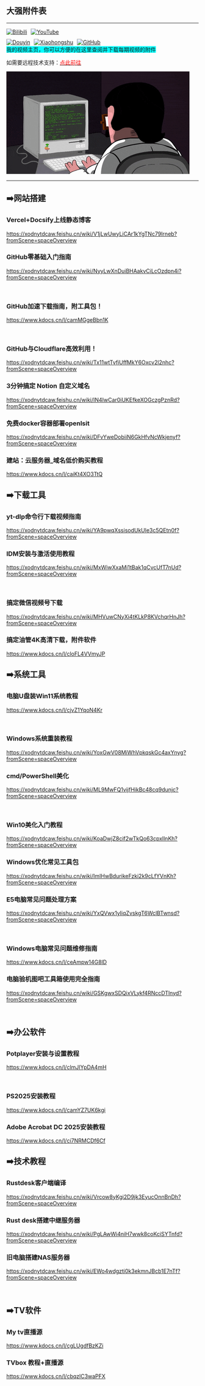 ## **大强附件表**

----

<!-- First Row: B站 & 油管 -->

<div style="display: flex; flex-wrap: wrap; justify-content: flex-start; gap: 10px; margin-bottom: 10px;">
  <a href="https://space.bilibili.com/491358682/upload/video" target="_blank" rel="noopener noreferrer" style="flex-shrink: 0;">
    <img src="https://img.shields.io/badge/📺_B站-00A1E9?style=flat-square&logo=bilibili&logoColor=white" alt="Bilibili" style="max-height: 28px;">
  </a>
  <a href="https://www.youtube.com/@dqtx760/videos" target="_blank" rel="noopener noreferrer" style="flex-shrink: 0;">
    <img src="https://img.shields.io/badge/🎬_YouTube-FF0000?style=flat-square&logo=youtube&logoColor=white" alt="YouTube" style="max-height: 28px;">
  </a></div>
<!-- Second Row: 抖音, 小红书 & GitHub -->

<div style="display: flex; flex-wrap: wrap; justify-content: flex-start; gap: 10px;">
  <a href="https://www.douyin.com/user/MS4wLjABAAAAay4eAxRVl8zwRDHIK54jaiwP7foUlYjVVCA4sbj4Fe1rMwKBQPBv14nFpu-ksANe?from_tab_name=main" target="_blank" rel="noopener noreferrer" style="flex-shrink: 0;">
    <img src="https://img.shields.io/badge/🎵_抖音-000000?style=flat-square&logo=tiktok&logoColor=white" alt="Douyin" style="max-height: 28px;">
  </a>
  <a href="https://www.xiaohongshu.com/user/profile/5ce0d3a7000000001202e31b" target="_blank" rel="noopener noreferrer" style="flex-shrink: 0;">
    <img src="https://img.shields.io/badge/📕_小红书-FF2442?style=flat-square&logo=xiaohongshu&logoColor=white" alt="Xiaohongshu" style="max-height: 28px;">
  </a>
  <a href="https://github.com/dqtx760" target="_blank" rel="noopener noreferrer" style="flex-shrink: 0;">
    <img src="https://img.shields.io/badge/💻_GitHub-181717?style=flat-square&logo=github&logoColor=white" alt="GitHub" style="max-height: 28px;">
  </a>
</div>
</div>
<span style="background-color:  cyan;">我的视频主页，你可以方便的在这里查阅并下载每期视频的附件</span>

如需要远程技术支持：[<span style="color:red">点此前往</span>](https://www.742112.xyz)

![1](/image/fmt.gif)



----

## ➡️网站搭建
### ﻿‌‌‌⁡⁢‍⁣﻿⁣⁡‌‬‬⁣⁣⁣‌⁣‌‬⁣⁡‌‌⁢⁢⁣‬‍‌‬⁤⁡﻿Vercel+Docsify上线静态博客

https://xodnytdcaw.feishu.cn/wiki/V1jLwUwyLiCAr1kYgTNc79Irneb?fromScene=spaceOverview


### GitHub零基础入门指南 

https://xodnytdcaw.feishu.cn/wiki/NyyLwXnDuiBHAakvCiLcOzdpn4i?fromScene=spaceOverview

﻿⁣⁢⁣

### GitHub加速下载指南，附工具包！

https://www.kdocs.cn/l/camMGgeBbn1K

‌⁡‍⁡⁢⁣⁤⁣‬‌‍⁤⁤⁣﻿‬

### GitHub与Cloudflare高效利用！

https://xodnytdcaw.feishu.cn/wiki/Tx11wtTvfiUffMkY6Oxcv2l2nhc?fromScene=spaceOverview



### ⁡⁡‬﻿‌⁣‬‌﻿‌‬⁢‌‌‍⁡⁡﻿⁡‌‌﻿⁣‬⁢⁤‍⁤⁢‬⁣⁤﻿⁡⁢‌‍⁢⁡⁤3分钟搞定 Notion 自定义域名 

https://xodnytdcaw.feishu.cn/wiki/IN4IwCar0iUKEfkeXOGczgPznRd?fromScene=spaceOverview



### ‌⁡‍‌﻿⁤⁣⁣⁣⁤⁣‬⁢⁣‬‬‌‍‍⁤⁢‍﻿⁤‌﻿⁢⁣⁡‌‌﻿免费docker容器部署openlsit 

https://xodnytdcaw.feishu.cn/wiki/DFvYweDobiiN6GkHfvNcWkjenyf?fromScene=spaceOverview



### 建站：云服务器_域名低价购买教程

https://www.kdocs.cn/l/caiKt4XO3TtQ

## ➡️下载工具‬﻿‬⁣⁣⁢⁢﻿﻿‌‌‌‬‍⁡‬‌﻿⁢﻿⁣‍‌⁣

### yt-dlp命令行下载视频指南

https://xodnytdcaw.feishu.cn/wiki/YA9pwqXssisodUkUle3c5QEtn0f?fromScene=spaceOverview



### ‍‬⁢‍⁡⁡‍⁤‍⁣⁣⁢⁡⁡⁢⁤‌⁤⁢⁡‬﻿⁢⁤⁤‍‌‬‌⁢﻿⁡⁤⁢⁡‬‍‌⁣﻿⁣‍⁣‬IDM安装与激活使用教程 

https://xodnytdcaw.feishu.cn/wiki/MxWiwXxaMi1tBak1qCvcUfT7nUd?fromScene=spaceOverview‌⁣‬⁣⁣﻿‌‬⁡‌⁣⁢⁢‍‌⁢⁡⁢⁡‬⁤⁢﻿⁣⁣‍⁢⁢﻿

‌‍⁤⁣‬⁤⁤⁡‬‍‌⁣⁡﻿⁣‍⁡⁢⁢‬⁡‌‌⁡‍⁤‌‬⁣⁢﻿‍⁤‌⁡⁢⁢⁡⁢⁣⁡

### 搞定微信视频号下载 

https://xodnytdcaw.feishu.cn/wiki/MHVuwCNyXi4tKLkP8KVchqrHnJh?fromScene=spaceOverview



### 搞定油管4K高清下载，附件软件

https://www.kdocs.cn/l/cloFL4VVmyJP


## ➡️系统工具
### 电脑U盘装Win11系统教程

https://www.kdocs.cn/l/cjvZ1YqoN4Kr

‌⁡

### ‍‌⁢⁡⁣⁤⁤⁤‬⁤⁣‍‍⁣⁢⁤﻿﻿﻿⁡‍‍⁢⁤‬⁢⁡⁤‍﻿⁤⁤⁡⁡⁡‬‬⁡‬⁣﻿﻿Windows系统重装教程 

https://xodnytdcaw.feishu.cn/wiki/YoxGwV08MiWhVpkqskGc4axYnyg?fromScene=spaceOverview



### cmd/PowerShell美化 

https://xodnytdcaw.feishu.cn/wiki/ML9MwFQ1vijfHikBc48cq9dunjc?fromScene=spaceOverview

‌⁢‬⁢⁤﻿⁤⁤‌⁣﻿⁡⁢⁢﻿

### Win10美化入门教程 

https://xodnytdcaw.feishu.cn/wiki/KoaDwjZ8cif2wTkQo63cpxllnKh?fromScene=spaceOverview



### Windows优化常见工具包

https://xodnytdcaw.feishu.cn/wiki/ImIHwBdurikeFzki2k9cLfYVnKh?fromScene=spaceOverview



### ‍‌‍⁡‬⁡⁤‌⁢‌⁡‌‍‍⁡⁤﻿⁤‍‍‌⁡⁡⁣⁢‌⁣﻿⁤‍‬⁤⁢⁣﻿⁤‍⁣‍⁣‍‍﻿‌E5电脑常见问题处理方案

https://xodnytdcaw.feishu.cn/wiki/YxQVwx1yIiqZvskgT6WclBTwnsd?fromScene=spaceOverview

⁢‍﻿⁢‬‍⁡‬‬⁢﻿⁤⁡

### Windows电脑常见问题维修指南

https://www.kdocs.cn/l/ceAmpw14G8lD



### 电脑验机‌⁣⁤⁤⁤‌‌⁡⁡‍⁢⁢﻿‍‬⁤‍‌‬⁤‬⁤⁢‌﻿⁤⁤⁣⁤‍⁡﻿⁡﻿⁢⁡⁢⁡⁡⁤⁢⁣⁣⁡图吧工具箱使用完全指南

https://xodnytdcaw.feishu.cn/wiki/GSKgwxSDQixVLykf4RNccDTlnyd?fromScene=spaceOverview

‌﻿


## ➡️办公软件
### Potplayer安装与设置教程

https://www.kdocs.cn/l/clmJIYpDA4mH

‌‌

### PS2025安装教程

https://www.kdocs.cn/l/camYZ7UK6kgi



### Adobe Acrobat DC 2025安装教程

https://www.kdocs.cn/l/ci7NRMCDf6Cf

## ➡️技术教程

### ‌‬‌‬‌⁡﻿⁣﻿﻿﻿‍‬⁢‍⁢⁤﻿‬⁢⁤⁢‍‬‍‬⁡⁤⁤‍⁢⁢⁢‬⁢‬⁤‌⁤﻿﻿‌⁤‬‌Rustdesk客户端编译 

https://xodnytdcaw.feishu.cn/wiki/Vrcow8yKgi2D9jk3EyucOnnBnDh?fromScene=spaceOverview



### ‍‬‬‬‍‌⁣⁢⁡⁣‍⁢⁣﻿﻿‍⁣‌﻿⁡⁣⁤⁣‍⁡﻿⁡⁣‍⁣‬‬‍‍⁡‬‌﻿⁢⁤⁤⁢⁡﻿‬Rust desk搭建中继服务器 

https://xodnytdcaw.feishu.cn/wiki/PgLAwWi4niH7wwk8coKciSYTnfd?fromScene=spaceOverview



### ‌⁣‌﻿⁡‌‬⁡﻿‍⁤‍‬‬‌‌⁤‬‌⁢﻿‌﻿⁡⁢﻿‬⁢‌⁢‬⁣‍‍⁡‌⁡﻿‍﻿旧电脑搭建NAS服务器 

https://xodnytdcaw.feishu.cn/wiki/EWo4wdgzti0k3ekmnJBcb1E7nTf?fromScene=spaceOverview

‍⁡‍﻿⁣⁢

## ➡️TV软件

### My tv直播源

https://www.kdocs.cn/l/cgLUgdfBzKZi



### TVbox 教程+直播源

https://www.kdocs.cn/l/cbqzlC3waPFX

## 



